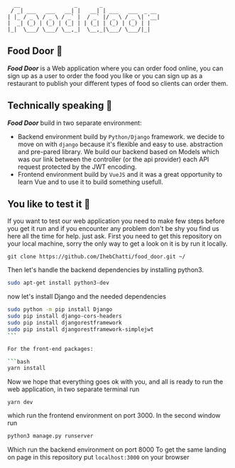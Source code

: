 ```
  __                 _       _
 / _| ___   ___   __| |   __| | ___   ___  _ __
| |_ / _ \ / _ \ / _` |  / _` |/ _ \ / _ \| '__|
|  _| (_) | (_) | (_| | | (_| | (_) | (_) | |
|_|  \___/ \___/ \__,_|  \__,_|\___/ \___/|_|

```

## Food Door :wave:

_**Food Door**_ is a Web application where you can order food online, you can sign up as a user to order the food you like or you can sign up as a restaurant to publish your different types of food so clients can order them.

## Technically speaking :wrench:

_**Food Door**_ build in two separate environment:

- Backend environment build by `Python/Django` framework. we decide to move on with `django` because it's flexible
  and easy to use.
  abstraction and pre-pared library. We build our backend based on Models which was our link between the controller (or the api provider)
  each API request protected by the JWT encoding.
- Frontend environment build by `VueJS` and it was a great opportunity to learn Vue and to use it to build something usefull.

## You like to test it :nut_and_bolt:

If you want to test our web application you need to make few steps before you get it run and if you encounter any problem don't be shy
you find us here all the time for help. just ask.
First you need to get this repository on your local machine, sorry the only way to get a look on it is by run it locally.

```bach
git clone https://github.com/IhebChatti/food_door.git ~/
```

Then let's handle the backend dependencies by installing python3.

```bash
sudo apt-get install python3-dev
```

now let's install Django and the needed dependencies

````bash
sudo python -m pip install Django
sudo pip install django-cors-headers
sudo pip install djangorestframework
sudo pip install djangorestframework-simplejwt
```

For the front-end packages:

```bash
yarn install
````

Now we hope that everything goes ok with you, and all is ready to run the web application, in two separate terminal run

```
yarn dev
```

which run the frontend environment on port 3000.
In the second window run

```bash
python3 manage.py runserver
```

Which run the backend environment on port 8000
To get the same landing on page in this repository put `localhost:3000` on your browser
